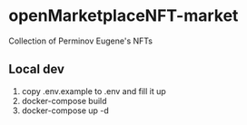 # openMarketplaceNFT-market

Collection of Perminov Eugene's NFTs

## Local dev

1. copy .env.example to .env and fill it up
2. docker-compose build
3. docker-compose up -d
